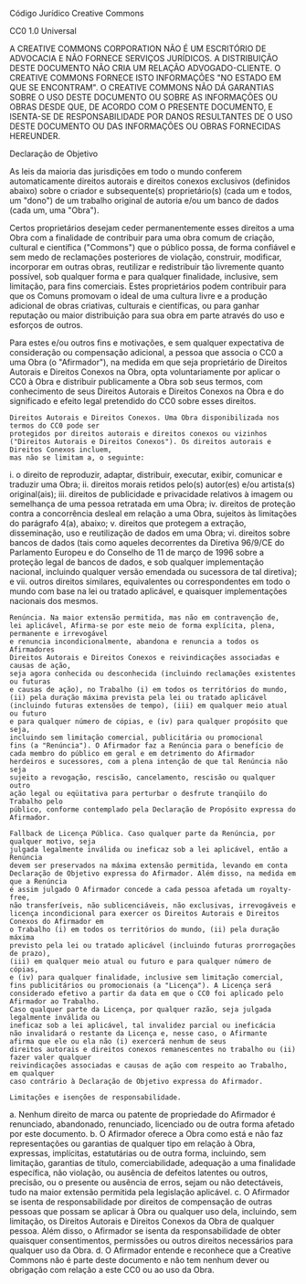 Código Jurídico Creative Commons

CC0 1.0 Universal

A CREATIVE COMMONS CORPORATION NÃO É UM ESCRITÓRIO DE ADVOCACIA E NÃO FORNECE
SERVIÇOS JURÍDICOS. A DISTRIBUIÇÃO DESTE DOCUMENTO NÃO CRIA UM
RELAÇÃO ADVOGADO-CLIENTE. O CREATIVE COMMONS FORNECE ISTO
INFORMAÇÕES "NO ESTADO EM QUE SE ENCONTRAM". O CREATIVE COMMONS NÃO DÁ GARANTIAS
SOBRE O USO DESTE DOCUMENTO OU SOBRE AS INFORMAÇÕES OU OBRAS
DESDE QUE, DE ACORDO COM O PRESENTE DOCUMENTO, E ISENTA-SE DE RESPONSABILIDADE POR DANOS RESULTANTES DE
O USO DESTE DOCUMENTO OU DAS INFORMAÇÕES OU OBRAS FORNECIDAS
HEREUNDER.

Declaração de Objetivo

As leis da maioria das jurisdições em todo o mundo conferem automaticamente
direitos autorais e direitos conexos exclusivos (definidos abaixo) sobre o criador
e subsequente(s) proprietário(s) (cada um e todos, um "dono") de um trabalho original de
autoria e/ou um banco de dados (cada um, uma "Obra").

Certos proprietários desejam ceder permanentemente esses direitos a uma Obra com a finalidade de contribuir para uma obra comum de criação, cultural e científica ("Commons") que o público possa, de forma confiável e sem medo de reclamações posteriores de violação, construir, modificar, incorporar em outras obras, reutilizar e redistribuir tão livremente quanto possível, sob qualquer forma e para qualquer finalidade, inclusive, sem limitação, para fins comerciais. Estes proprietários podem contribuir para que os Comuns promovam o ideal de uma cultura livre e a produção adicional de obras criativas, culturais e científicas, ou para ganhar reputação ou maior distribuição para sua obra em parte através do uso e esforços de outros.

Para estes e/ou outros fins e motivações, e sem qualquer expectativa de consideração ou compensação adicional, a pessoa que associa o CC0 a uma Obra (o "Afirmador"), na medida em que seja proprietário de Direitos Autorais e Direitos Conexos na Obra, opta voluntariamente por aplicar o CC0 à Obra e distribuir publicamente a Obra sob seus termos, com conhecimento de seus Direitos Autorais e Direitos Conexos na Obra e do significado e efeito legal pretendido do CC0 sobre esses direitos.

    Direitos Autorais e Direitos Conexos. Uma Obra disponibilizada nos termos do CC0 pode ser
    protegidos por direitos autorais e direitos conexos ou vizinhos 
    ("Direitos Autorais e Direitos Conexos"). Os direitos autorais e Direitos Conexos incluem,
    mas não se limitam a, o seguinte:

i. o direito de reproduzir, adaptar, distribuir, executar, exibir, comunicar e traduzir uma Obra; ii. direitos morais retidos pelo(s) autor(es) e/ou artista(s) original(ais); iii. direitos de publicidade e privacidade relativos à imagem ou semelhança de uma pessoa retratada em uma Obra; iv. direitos de proteção contra a concorrência desleal em relação a uma Obra, sujeitos às limitações do parágrafo 4(a), abaixo; v. direitos que protegem a extração, disseminação, uso e reutilização de dados em uma Obra; vi. direitos sobre bancos de dados (tais como aqueles decorrentes da Diretiva 96/9/CE do Parlamento Europeu e do Conselho de 11 de março de 1996 sobre a proteção legal de bancos de dados, e sob qualquer implementação nacional, incluindo qualquer versão emendada ou sucessora de tal diretiva); e vii. outros direitos similares, equivalentes ou correspondentes em todo o mundo com base na lei ou tratado aplicável, e quaisquer implementações nacionais dos mesmos.

    Renúncia. Na maior extensão permitida, mas não em contravenção de,
    lei aplicável, Afirma-se por este meio de forma explícita, plena, permanente e irrevogável
    e renuncia incondicionalmente, abandona e renuncia a todos os Afirmadores 
    Direitos Autorais e Direitos Conexos e reivindicações associadas e causas de ação,
    seja agora conhecida ou desconhecida (incluindo reclamações existentes ou futuras
    e causas de ação), no Trabalho (i) em todos os territórios do mundo,
    (ii) pela duração máxima prevista pela lei ou tratado aplicável 
    (incluindo futuras extensões de tempo), (iii) em qualquer meio atual ou futuro
    e para qualquer número de cópias, e (iv) para qualquer propósito que seja,
    incluindo sem limitação comercial, publicitária ou promocional 
    fins (a "Renúncia"). O Afirmador faz a Renúncia para o benefício de
    cada membro do público em geral e em detrimento do Afirmador 
    herdeiros e sucessores, com a plena intenção de que tal Renúncia não seja 
    sujeito a revogação, rescisão, cancelamento, rescisão ou qualquer outro
    ação legal ou eqüitativa para perturbar o desfrute tranqüilo do Trabalho pelo
    público, conforme contemplado pela Declaração de Propósito expressa do Afirmador.

    Fallback de Licença Pública. Caso qualquer parte da Renúncia, por qualquer motivo, seja 
    julgada legalmente inválida ou ineficaz sob a lei aplicável, então a Renúncia
    devem ser preservados na máxima extensão permitida, levando em conta 
    Declaração de Objetivo expressa do Afirmador. Além disso, na medida em que a Renúncia
    é assim julgado O Afirmador concede a cada pessoa afetada um royalty-free,
    não transferíveis, não sublicenciáveis, não exclusivas, irrevogáveis e 
    licença incondicional para exercer os Direitos Autorais e Direitos Conexos do Afirmador em 
    o Trabalho (i) em todos os territórios do mundo, (ii) pela duração máxima 
    previsto pela lei ou tratado aplicável (incluindo futuras prorrogações de prazo),
    (iii) em qualquer meio atual ou futuro e para qualquer número de cópias,
    e (iv) para qualquer finalidade, inclusive sem limitação comercial,
    fins publicitários ou promocionais (a "Licença"). A Licença será 
    considerado efetivo a partir da data em que o CC0 foi aplicado pelo Afirmador ao Trabalho.
    Caso qualquer parte da Licença, por qualquer razão, seja julgada legalmente inválida ou
    ineficaz sob a lei aplicável, tal invalidez parcial ou ineficácia
    não invalidará o restante da Licença e, nesse caso, o Afirmante
    afirma que ele ou ela não (i) exercerá nenhum de seus 
    direitos autorais e direitos conexos remanescentes no trabalho ou (ii) fazer valer qualquer 
    reivindicações associadas e causas de ação com respeito ao Trabalho, em qualquer 
    caso contrário à Declaração de Objetivo expressa do Afirmador.

    Limitações e isenções de responsabilidade.

a. Nenhum direito de marca ou patente de propriedade do Afirmador é renunciado, abandonado, renunciado, licenciado ou de outra forma afetado por este documento. b. O Afirmador oferece a Obra como está e não faz representações ou garantias de qualquer tipo em relação à Obra, expressas, implícitas, estatutárias ou de outra forma, incluindo, sem limitação, garantias de título, comerciabilidade, adequação a uma finalidade específica, não violação, ou ausência de defeitos latentes ou outros, precisão, ou o presente ou ausência de erros, sejam ou não detectáveis, tudo na maior extensão permitida pela legislação aplicável. c. O Afirmador se isenta de responsabilidade por direitos de compensação de outras pessoas que possam se aplicar à Obra ou qualquer uso dela, incluindo, sem limitação, os Direitos Autorais e Direitos Conexos da Obra de qualquer pessoa. Além disso, o Afirmador se isenta da responsabilidade de obter quaisquer consentimentos, permissões ou outros direitos necessários para qualquer uso da Obra. d. O Afirmador entende e reconhece que a Creative Commons não é parte deste documento e não tem nenhum dever ou obrigação com relação a este CC0 ou ao uso da Obra.
